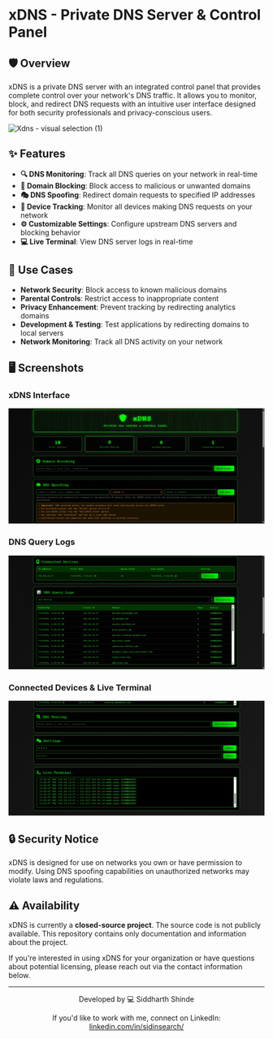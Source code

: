 # xDNS - Private DNS Server & Control Panel


## 🛡️ Overview

xDNS is a private DNS server with an integrated control panel that provides complete control over your network's DNS traffic. It allows you to monitor, block, and redirect DNS requests with an intuitive user interface designed for both security professionals and privacy-conscious users.

![Xdns - visual selection (1)](https://github.com/user-attachments/assets/80883633-a7aa-48df-bd99-a133f2b7092d)



## ✨ Features

- **🔍 DNS Monitoring**: Track all DNS queries on your network in real-time
- **🚫 Domain Blocking**: Block access to malicious or unwanted domains
- **🎭 DNS Spoofing**: Redirect domain requests to specified IP addresses
- **📱 Device Tracking**: Monitor all devices making DNS requests on your network
- **⚙️ Customizable Settings**: Configure upstream DNS servers and blocking behavior
- **💻 Live Terminal**: View DNS server logs in real-time

## 🔧 Use Cases

- **Network Security**: Block access to known malicious domains
- **Parental Controls**: Restrict access to inappropriate content
- **Privacy Enhancement**: Prevent tracking by redirecting analytics domains
- **Development & Testing**: Test applications by redirecting domains to local servers
- **Network Monitoring**: Track all DNS activity on your network

## 🖥️ Screenshots

### xDNS Interface
![xDNS Interface](1.jpg)

### DNS Query Logs
![xDNS Query Logs](2.jpg)

### Connected Devices & Live Terminal
![Connected Devices](3.jpg)

## 🔒 Security Notice

xDNS is designed for use on networks you own or have permission to modify. Using DNS spoofing capabilities on unauthorized networks may violate laws and regulations.

## ⚠️ Availability

xDNS is currently a **closed-source project**. The source code is not publicly available. This repository contains only documentation and information about the project.

If you're interested in using xDNS for your organization or have questions about potential licensing, please reach out via the contact information below.

---

<div align="center">
  <p>Developed by 💻 Siddharth Shinde</p>
  <p>If you'd like to work with me, connect on LinkedIn: <a href="https://www.linkedin.com/in/sidinsearch/">linkedin.com/in/sidinsearch/</a></p>
</div>
